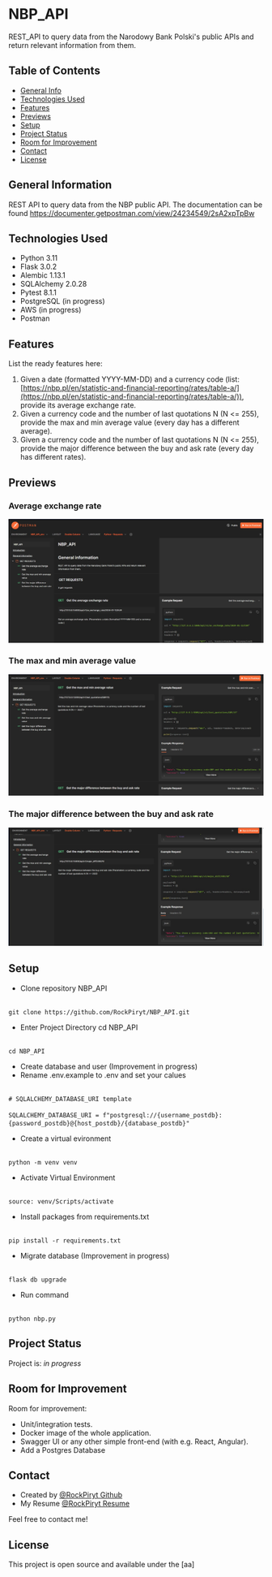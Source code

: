 # NBP_API

REST_API to query data from the Narodowy Bank Polski's public APIs and return relevant information from them.

## Table of Contents

* [General Info](#general-information)
* [Technologies Used](#technologies-used)
* [Features](#features)
* [Previews](#Previews)
* [Setup](#setup)
* [Project Status](#project-status)
* [Room for Improvement](#room-for-improvement)
* [Contact](#contact)
* [License](#license)

## General Information

REST API to query data from the NBP public API. The documentation can be found https://documenter.getpostman.com/view/24234549/2sA2xpTpBw

## Technologies Used

* Python 3.11
* Flask 3.0.2
* Alembic 1.13.1
* SQLAlchemy 2.0.28
* Pytest 8.1.1
* PostgreSQL (in progress)
* AWS (in progress)
* Postman

## Features

List the ready features here:

1. Given a date (formatted YYYY-MM-DD) and a currency code (list: [https://nbp.pl/en/statistic-and-financial-reporting/rates/table-a/](https://nbp.pl/en/statistic-and-financial-reporting/rates/table-a/)), provide its average exchange rate.
2. Given a currency code and the number of last quotations N (N <= 255), provide the max and min average value (every day has a different average).
3. Given a currency code and the number of last quotations N (N <= 255), provide the major difference between the buy and ask rate (every day has different rates).

## Previews

### Average exchange rate

![Average exchange rate Preview](Documentation/screenshots/first_request.jpeg)

### The max and min average value

![The max and min average value Preview ](Documentation/screenshots/second_request.jpeg)

### The major difference between the buy and ask rate

![The major difference between the buy and ask rate Preview ](Documentation/screenshots/third_request.jpeg)

## Setup

- Clone repository NBP_API

```buildoutcfg

git clone https://github.com/RockPiryt/NBP_API.git

```

- Enter Project Directory cd NBP_API

```buildoutcfg

cd NBP_API

```

- Create  database and user (Improvement in progress)
- Rename .env.example to .env and set your calues

```buildoutcfg

# SQLALCHEMY_DATABASE_URI template

SQLALCHEMY_DATABASE_URI = f"postgresql://{username_postdb}:{password_postdb}@{host_postdb}/{database_postdb}"

```

- Create a virtual evironment

```buildoutcfg

python -m venv venv

```

- Activate Virtual Environment

```buildoutcfg

source: venv/Scripts/activate

```

- Install packages from requirements.txt

```buildoutcfg

pip install -r requirements.txt

```

- Migrate database (Improvement in progress)

```buildoutcfg

flask db upgrade

```

- Run command

```buildoutcfg

python nbp.py

```

## Project Status

Project is: _in progress_

## Room for Improvement

Room for improvement:

* Unit/integration tests.
* Docker image of the whole application.
* Swagger UI or any other simple front-end (with e.g. React, Angular).
* Add a Postgres Database

## Contact

- Created by [@RockPiryt Github](https://github.com/RockPiryt)
- My Resume [@RockPiryt Resume](https://paulinakimak.com)

Feel free to contact me!

## License

This project is open source and available under the [aa]
